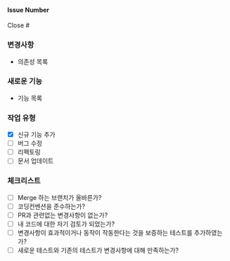 #### Issue Number
Close #

### 변경사항

- 의존성 목록

### 새로운 기능

- 기능 목록

### 작업 유형
- [x] 신규 기능 추가
- [ ] 버그 수정
- [ ] 리펙토링
- [ ] 문서 업데이트

### 체크리스트
- [ ] Merge 하는 브랜치가 올바른가?
- [ ] 코딩컨벤션을 준수하는가?
- [ ] PR과 관련없는 변경사항이 없는가?
- [ ] 내 코드에 대한 자기 검토가 되었는가?
- [ ] 변경사항이 효과적이거나 동작이 작동한다는 것을 보증하는 테스트를 추가하였는가?
- [ ] 새로운 테스트와 기존의 테스트가 변경사항에 대해 만족하는가?
